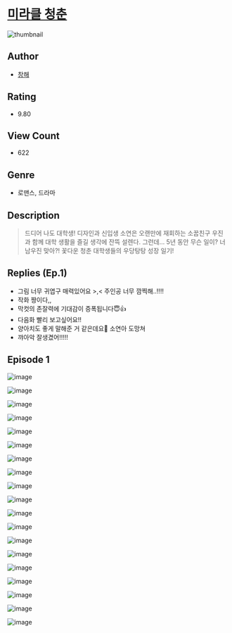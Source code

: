 # [미라클 청춘](https://comic.naver.com/challenge/list?titleId=809952)
![thumbnail](https://image-comic.pstatic.net/user_contents_data/challenge_comic/2023/05/23/360719/upload_4063202778404827189_480x623.jpeg)

## Author
- [창해](https://comic.naver.com/artistTitle?id=360719)

## Rating
- 9.80

## View Count
- 622

## Genre
- 로맨스, 드라마

## Description
> 드디어 나도 대학생! 디자인과 신입생 소연은 오랜만에 재회하는 소꿉친구 우진과 함께 대학 생활을 즐길 생각에 잔뜩 설렌다. 그런데… 5년 동안 무슨 일이? 너 남우진 맞아?! 꽃다운 청춘 대학생들의 우당탕탕 성장 일기!

## Replies (Ep.1)
- 그림 너무 귀엽구 매력있어요 >,< 주인공 너무 깜찍해..!!!!
- 작화 짱이다,,
- 막컷의 존잘력에 기대감이 증폭됩니다😇👍
- 다음화 빨리 보고싶어요!!
- 양아치도 좋게 말해준 거 같은데요🥹 소연아 도망쳐
- 꺄아악 잘생겼어!!!!!

## Episode 1
![image](https://image-comic.pstatic.net/user_contents_data/challenge_comic/2023/05/23/360719/upload_7293128115574170163.jpeg)

![image](https://image-comic.pstatic.net/user_contents_data/challenge_comic/2023/05/23/360719/upload_7234528336949884980.jpeg)

![image](https://image-comic.pstatic.net/user_contents_data/challenge_comic/2023/05/23/360719/upload_3474355830921574456.jpeg)

![image](https://image-comic.pstatic.net/user_contents_data/challenge_comic/2023/05/23/360719/upload_3991423158928696624.jpeg)

![image](https://image-comic.pstatic.net/user_contents_data/challenge_comic/2023/05/23/360719/upload_7148445591561319478.jpeg)

![image](https://image-comic.pstatic.net/user_contents_data/challenge_comic/2023/05/23/360719/upload_3689685463724209456.jpeg)

![image](https://image-comic.pstatic.net/user_contents_data/challenge_comic/2023/05/23/360719/upload_7234580229429343077.jpeg)

![image](https://image-comic.pstatic.net/user_contents_data/challenge_comic/2023/05/23/360719/upload_7004053335198284129.jpeg)

![image](https://image-comic.pstatic.net/user_contents_data/challenge_comic/2023/05/23/360719/upload_7016998779633415013.jpeg)

![image](https://image-comic.pstatic.net/user_contents_data/challenge_comic/2023/05/23/360719/upload_3689686382008296244.jpeg)

![image](https://image-comic.pstatic.net/user_contents_data/challenge_comic/2023/05/23/360719/upload_7377803515170994487.jpeg)

![image](https://image-comic.pstatic.net/user_contents_data/challenge_comic/2023/05/23/360719/upload_3616450116591958329.jpeg)

![image](https://image-comic.pstatic.net/user_contents_data/challenge_comic/2023/05/23/360719/upload_7149854951474477104.jpeg)

![image](https://image-comic.pstatic.net/user_contents_data/challenge_comic/2023/05/23/360719/upload_3762533614390097459.jpeg)

![image](https://image-comic.pstatic.net/user_contents_data/challenge_comic/2023/05/23/360719/upload_7221584009877468771.jpeg)

![image](https://image-comic.pstatic.net/user_contents_data/challenge_comic/2023/05/23/360719/upload_7378131169666426210.jpeg)

![image](https://image-comic.pstatic.net/user_contents_data/challenge_comic/2023/05/23/360719/upload_3689911962330739764.jpeg)

![image](https://image-comic.pstatic.net/user_contents_data/challenge_comic/2023/05/23/360719/upload_4063765517908009830.jpeg)

![image](https://image-comic.pstatic.net/user_contents_data/challenge_comic/2023/05/23/360719/upload_7377240543840515122.jpeg)
